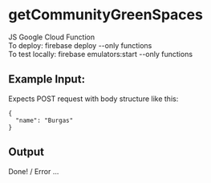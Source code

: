 # getCommunityGreenSpaces
JS Google Cloud Function <br>
To deploy: firebase deploy --only functions <br>
To test locally: firebase emulators:start --only functions <br>

## Example Input:
Expects POST request with body structure like this:
```
{
  "name": "Burgas"
}
```

## Output
Done! / Error ...
